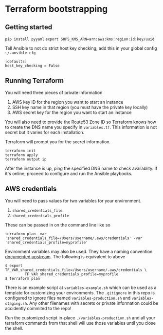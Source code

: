 # Terraform bootstrapping

## Getting started

`pip install pyyaml`
`export SOPS_KMS_ARN=arn:aws:kms:region:id:key/uuid`

Tell Ansible to not do strict host key checking, add this in your global config `~/.ansible.cfg`

```
[defaults]
host_key_checking = False
```

## Running Terraform

You will need three pieces of private information

1. AWS key ID for the region you want to start an instance
2. SSH key name in that region (you must have the private key locally)
3. AWS secret key for the region you want to start an instance

You will also need to provide the Route53 Zone ID so Terraform knows how to create the DNS name you specify in `variables.tf`. This information is not secret but it varies for each installation.

Terraform will prompt you for the secret information.

```
terraform init
terraform apply
terraform output ip
```

After the instance is up, ping the specified DNS name to check availablity. If it's online, proceed to configure and run the Ansible playbooks.

## AWS credentials

You will need to pass values for two variables for your environment.

1. `shared_credentials_file`
2. `shared_credentials_profile`

These can be passed in on the command line like so

`terraform plan -var 'shared_credentials_file=/Users/username/.aws/credentials' -var 'shared_credentials_profile=myprofile'`

Environment variables may also be used. They have a naming convention [documented upstream](https://www.terraform.io/docs/configuration/variables.html#environment-variables). The following is equivalent to above

```
$ export TF_VAR_shared_credentials_file=/Users/username/.aws/credentials \
         TF_VAR_shared_credentials_profile=myprofile
$ terraform plan
```

There is an example script at `variables-example.sh` which can be used as a template for customizing your environments. The `.gitignore` in this repo is configured to ignore files named `variables-production.sh` and `variables-staging.sh`. Any other filenames with secrets or private information could be accidently commited to the repo!

Run the customized script in-place `./variables-production.sh` and all your terraform commands from that shell will use those variables until you close the shell.